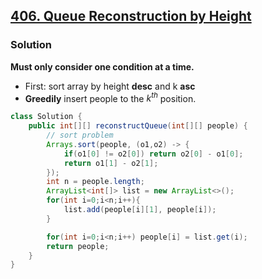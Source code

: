## [406. Queue Reconstruction by Height](https://leetcode.cn/problems/queue-reconstruction-by-height/)

### Solution

**Must only consider one condition at a time.**

- First: sort array by height **desc** and k **asc**
- **Greedily** insert people to the $k^{th}$ position.

```java
class Solution {
    public int[][] reconstructQueue(int[][] people) {
        // sort problem 
        Arrays.sort(people, (o1,o2) -> {
            if(o1[0] != o2[0]) return o2[0] - o1[0];
            return o1[1] - o2[1];
        });
        int n = people.length;
        ArrayList<int[]> list = new ArrayList<>();
        for(int i=0;i<n;i++){
            list.add(people[i][1], people[i]);
        }

        for(int i=0;i<n;i++) people[i] = list.get(i);
        return people;
    }
}
```

